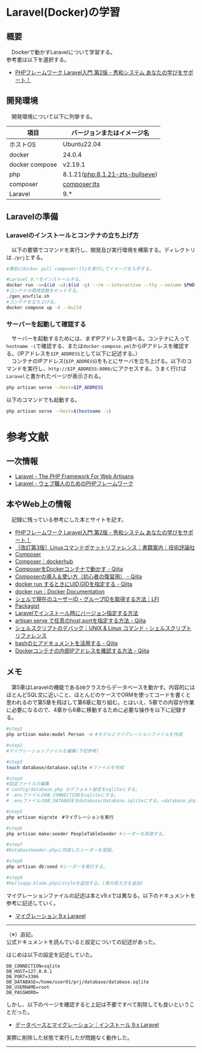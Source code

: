 # Laravel(Docker)の学習
## 概要
　Dockerで動かすLaravelについて学習する。<br />
参考書は以下を選択する。

- [PHPフレームワーク Laravel入門 第2版 - 秀和システム あなたの学びをサポート！](https://www.shuwasystem.co.jp/book/9784798060996.html)

## 開発環境
　開発環境について以下に列挙する。

|項目|バージョンまたはイメージ名|
|-|-|
|ホストOS|Ubuntu22.04|
|docker|24.0.4|
|docker compose|v2.19.1|
|php|8.1.21([php:8.1.21-zts-bullseye](https://hub.docker.com/layers/library/php/8.1.21-zts-bullseye/images/sha256-550261b4070fa89b047d77e60c21f4f37735bfe52ef016452e3bbbbc0fff4a94?context=explore))|
|composer|[composer:lts](https://hub.docker.com/layers/library/composer/lts/images/sha256-72aa420e4d4d2a048bed21fe34bb3d70e05c13ddd728c65ef0b2de1bd0e0edf4?context=explore)|
|Laravel|9.*|

## Laravelの準備
### Laravelのインストールとコンテナの立ち上げ方
　以下の要領でコマンドを実行し、開発及び実行環境を構築する。ディレクトリは`./prj`とする。

```bash
#事前にdocker pull composer:ltsを実行してイメージを入手する。

#Laravel 9.*をインストールする。
docker run -u=$(id -u):$(id -g) --rm --interactive --tty --volume $PWD:/app composer:lts create-project "laravel/laravel=9.*" ./prj
#コンテナの環境変数をセットする。
./gen_envfile.sh
#コンテナを立ち上げる。
docker compose up -d --build
```

### サーバーを起動して確認する
　サーバーを起動するためには、まずIPアドレスを調べる。コンテナに入って`hostname -i`で確認する、または`docker-compose.yml`からIPアドレスを確認する。（IPアドレスを`$IP_ADDRESS`として以下に記述する。）<br />
　コンテナのIPアドレス(`$IP_ADDRESS`)をもとにサーバを立ち上げる。以下のコマンドを実行し、`http://$IP_ADDRESS:8000/`にアクセスする。うまく行けば`Laravel`と書かれたページが表示される。

```bash
php artisan serve --host=$IP_ADDRESS
```

以下のコマンドでも起動する。
```bash
php artisan serve --host=$(hostname -i)
```

# 参考文献
## 一次情報
- [Laravel - The PHP Framework For Web Artisans](https://laravel.com/)
- [Laravel - ウェブ職人のためのPHPフレームワーク](http://laravel.jp/)

## 本やWeb上の情報
　記録に残っている参考にした本とサイトを記す。
- [PHPフレームワーク Laravel入門 第2版 - 秀和システム あなたの学びをサポート！](https://www.shuwasystem.co.jp/book/9784798060996.html)
- [［改訂第3版］Linuxコマンドポケットリファレンス：書籍案内｜技術評論社](https://gihyo.jp/book/2015/978-4-7741-7404-4)
- [Composer](https://getcomposer.org/)
- [Composer｜dockerhub](https://hub.docker.com/_/composer)
- [ComposerをDockerコンテナで動かす - Qiita](https://qiita.com/PitPat/items/dc1ad09f7936b8825473)
- [Composerの導入＆使い方（初心者の復習用） - Qiita](https://qiita.com/suke/items/770bccf8a43f9247daf5)
- [docker run するときにUID,GIDを指定する - Qiita](https://qiita.com/manabuishiirb/items/83d675afbf6b4eea90e4)
- [docker run｜Docker Documentation](https://docs.docker.com/engine/reference/commandline/run/)
- [シェルで現在のユーザーID・グループIDを取得する方法｜LFI](https://linuxfan.info/post-1813)
- [Packagist](https://repo.packagist.org/)
- [Laravelでインストール時にバージョン指定する方法](https://technolog.jp/laravel-version-install/)
- [artisan serve で任意のhost,portを指定する方法 - Qiita](https://qiita.com/do9iigane/items/32083f843db1e5a63fc3)
- [シェルスクリプトのデバッグ｜UNIX &amp; Linux コマンド・シェルスクリプト リファレンス](https://shellscript.sunone.me/debug.html)
- [bashのヒアドキュメントを活用する - Qiita](https://qiita.com/take4s5i/items/e207cee4fb04385a9952)
- [Dockerコンテナの内部IPアドレスを確認する方法 - Qiita](https://qiita.com/ponsuke0531/items/7e8e5081993a30afdc4a)

## メモ
　第5章はLaravelの機能である`DB`クラスからデータベースを動かす。内容的にはほとんどSQL文に近いこと、ほとんどのケースでORMを使ってコードを書くと思われるので第5章を飛ばして第6章に取り組む。とはいえ、5章での内容が作業に必要になるので、4章から6章に移動するために必要な操作を以下に記録する。

```bash
#step1
php artisan make:model Person -m #モデルとマイグレーションファイルを作成

#step2
#マイグレーションファイルを編集(下記参考)

#step3
touch database/database.sqlite #ファイルを作成

#step4
#設定ファイルの編集
# config/database.php のデフォルト設定をsqliteにする。
# .envファイルのDB_CONNECTIONをsqliteにする。
# .envファイルのDB_DATABASEをdatabase/database.sqliteにする。←database.php の設定と同じことを書いているがなぜだろう？ｰ>（※）

#step5
php artisan migrate　#マイグレーションを実行

#step6
php artisan make:seeder PeopleTableSeeder #シーダーを用意する。

#step7
#DatabaseSeeder.phpに作成したシーダーを登録。

#step8
php artisan db:seed #シーダーを実行する。

#step9
#helloapp.blade.phpにstyleを追加する。(表の見え方を追加)
```

マイグレーションファイルの記述は本とv9.xでは異なる。以下のドキュメントを参考に記述していく。
- [マイグレーション 9.x Laravel](https://readouble.com/laravel/9.x/ja/migrations.html)

---

（※）追記。  
公式ドキュメントを読んでいると設定についての記述があった。

はじめは以下の設定を記述していた。
```
DB_CONNECTION=sqlite
DB_HOST=127.0.0.1
DB_PORT=3306
DB_DATABASE=/home/user01/prj/database/database.sqlite
DB_USERNAME=root
DB_PASSWORD=
```
しかし、以下のページを確認すると上記は不要ですべて削除しても良いということだった。
- [データベースとマイグレーション｜インストール 9.x Laravel](https://readouble.com/laravel/9.x/ja/installation.html)

実際に削除した状態で実行したが問題なく動作した。

---